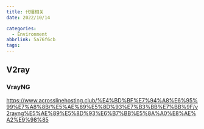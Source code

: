 ```yaml
---
title: 代理相关
date: 2022/10/14

categories:
  - Environment
abbrlink: 5a76f6cb
tags:
---
```




## V2ray
### VrayNG
https://www.acrosslinehosting.club/%E4%BD%BF%E7%94%A8%E6%95%99%E7%A8%8B/%E5%AE%89%E5%8D%93%E7%B3%BB%E7%BB%9F/v2rayng%E5%AE%89%E5%8D%93%E6%B7%BB%E5%8A%A0%E8%AE%A2%E9%98%85